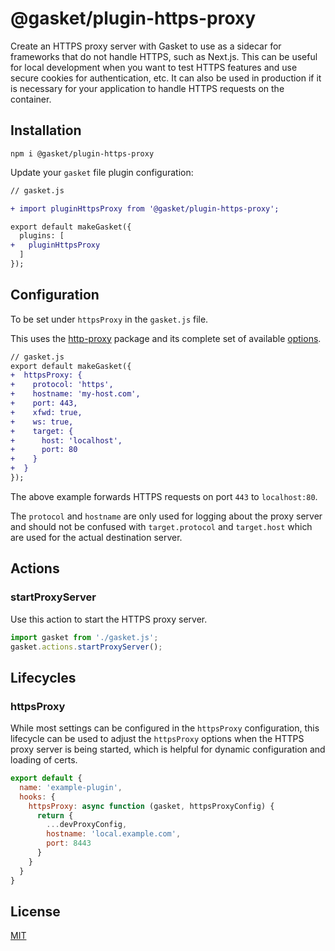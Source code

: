 # @gasket/plugin-https-proxy

Create an HTTPS proxy server with Gasket to use as a sidecar for frameworks that
do not handle HTTPS, such as Next.js. This can be useful for local development
when you want to test HTTPS features and use secure cookies for
authentication, etc.
It can also be used in production if it is necessary for your application to
handle HTTPS requests on the container.

## Installation

```
npm i @gasket/plugin-https-proxy
```

Update your `gasket` file plugin configuration:

```diff
// gasket.js

+ import pluginHttpsProxy from '@gasket/plugin-https-proxy';

export default makeGasket({
  plugins: [
+   pluginHttpsProxy
  ]
});
```

## Configuration

To be set under `httpsProxy` in the `gasket.js` file.

This uses the [http-proxy] package and its complete set of available [options].

```diff
// gasket.js
export default makeGasket({
+  httpsProxy: {
+    protocol: 'https',
+    hostname: 'my-host.com',
+    port: 443,
+    xfwd: true,
+    ws: true,
+    target: {
+      host: 'localhost',
+      port: 80
+    }
+  }
});
```

The above example forwards HTTPS requests on port `443` to `localhost:80`.

The `protocol` and `hostname` are only used for logging about the proxy server
and should not be confused with `target.protocol` and `target.host` which
are used for the actual destination server.

## Actions

### startProxyServer

Use this action to start the HTTPS proxy server.

```js
import gasket from './gasket.js';
gasket.actions.startProxyServer();
```

## Lifecycles

### httpsProxy

While most settings can be configured in the `httpsProxy` configuration,
this lifecycle can be used to adjust the `httpsProxy` options when
the HTTPS proxy server is being started, which is helpful for dynamic
configuration and loading of certs.

```js
export default {
  name: 'example-plugin',
  hooks: {
    httpsProxy: async function (gasket, httpsProxyConfig) {
      return {
        ...devProxyConfig,
        hostname: 'local.example.com',
        port: 8443
      }
    }
  }
}
```

## License

[MIT](./LICENSE.md)

[http-proxy]: https://www.npmjs.com/package/http-proxy
[options]: https://www.npmjs.com/package/http-proxy#options
